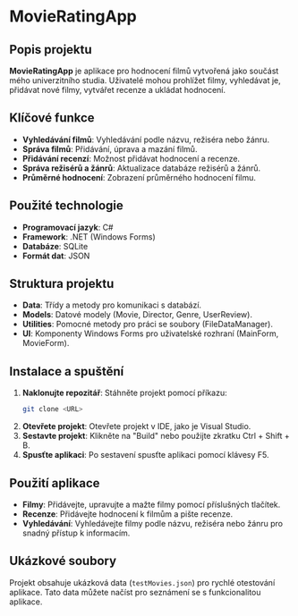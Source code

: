 # MovieRatingApp

## Popis projektu

**MovieRatingApp** je aplikace pro hodnocení filmů vytvořená jako součást mého univerzitního studia. Uživatelé mohou prohlížet filmy, vyhledávat je, přidávat nové filmy, vytvářet recenze a ukládat hodnocení.

## Klíčové funkce

- **Vyhledávání filmů**: Vyhledávání podle názvu, režiséra nebo žánru.
- **Správa filmů**: Přidávání, úprava a mazání filmů.
- **Přidávání recenzí**: Možnost přidávat hodnocení a recenze.
- **Správa režisérů a žánrů**: Aktualizace databáze režisérů a žánrů.
- **Průměrné hodnocení**: Zobrazení průměrného hodnocení filmu.

## Použité technologie

- **Programovací jazyk**: C#
- **Framework**: .NET (Windows Forms)
- **Databáze**: SQLite
- **Formát dat**: JSON

## Struktura projektu

- **Data**: Třídy a metody pro komunikaci s databází.
- **Models**: Datové modely (Movie, Director, Genre, UserReview).
- **Utilities**: Pomocné metody pro práci se soubory (FileDataManager).
- **UI**: Komponenty Windows Forms pro uživatelské rozhraní (MainForm, MovieForm).

## Instalace a spuštění

1. **Naklonujte repozitář**: Stáhněte projekt pomocí příkazu:
   ```sh
   git clone <URL>
   ```
2. **Otevřete projekt**: Otevřete projekt v IDE, jako je Visual Studio.
3. **Sestavte projekt**: Klikněte na "Build" nebo použijte zkratku Ctrl + Shift + B.
4. **Spusťte aplikaci**: Po sestavení spusťte aplikaci pomocí klávesy F5.

## Použití aplikace

- **Filmy**: Přidávejte, upravujte a mažte filmy pomocí příslušných tlačítek.
- **Recenze**: Přidávejte hodnocení k filmům a pište recenze.
- **Vyhledávání**: Vyhledávejte filmy podle názvu, režiséra nebo žánru pro snadný přístup k informacím.

## Ukázkové soubory

Projekt obsahuje ukázková data (`testMovies.json`) pro rychlé otestování aplikace. Tato data můžete načíst pro seznámení se s funkcionalitou aplikace.
